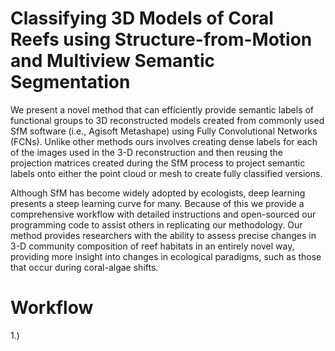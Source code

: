 # Classifying 3D Models of Coral Reefs using Structure-from-Motion and Multiview Semantic Segmentation

We present a novel method that can efficiently provide semantic labels of functional groups to 3D reconstructed models created from commonly used SfM software (i.e., Agisoft Metashape) using Fully Convolutional Networks (FCNs). Unlike other methods ours involves creating dense labels for each of the images used in the 3-D reconstruction and then reusing the projection matrices created during the SfM process to project semantic labels onto either the point cloud or mesh to create fully classified versions.  

Although SfM has become widely adopted by ecologists, deep learning presents a steep learning curve for many. Because of this we provide a comprehensive workflow with detailed instructions and open-sourced our programming code to assist others in replicating our methodology. Our method provides researchers with the ability to assess precise changes in 3-D community composition of reef habitats in an entirely novel way, providing more insight into changes in ecological paradigms, such as those that occur during coral-algae shifts.  




# Workflow  

1.) 

